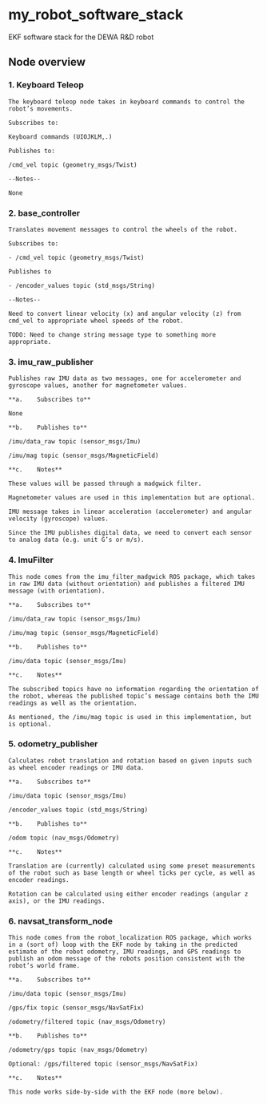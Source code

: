 # my_robot_software_stack
 EKF software stack for the DEWA R&D robot
 
## **Node overview**

### **1. Keyboard Teleop**

	The keyboard teleop node takes in keyboard commands to control the robot’s movements.

	Subscribes to:
	
	Keyboard commands (UIOJKLM,.) 

	Publishes to:
	
	/cmd_vel topic (geometry_msgs/Twist)

	--Notes--
	
	None


### **2. base_controller**

	Translates movement messages to control the wheels of the robot.

	Subscribes to:
	
	- /cmd_vel topic (geometry_msgs/Twist)

	Publishes to

	- /encoder_values topic (std_msgs/String)

	--Notes--

	Need to convert linear velocity (x) and angular velocity (z) from cmd_vel to appropriate wheel speeds of the robot.

	TODO: Need to change string message type to something more appropriate.


### **3. imu_raw_publisher**
  
	Publishes raw IMU data as two messages, one for accelerometer and gyroscope values, another for magnetometer values.

	**a.	Subscribes to**

	None

	**b.	Publishes to**

	/imu/data_raw topic (sensor_msgs/Imu)

	/imu/mag topic (sensor_msgs/MagneticField)

	**c.	Notes**

	These values will be passed through a madgwick filter. 

	Magnetometer values are used in this implementation but are optional.

	IMU message takes in linear acceleration (accelerometer) and angular velocity (gyroscope) values.

	Since the IMU publishes digital data, we need to convert each sensor to analog data (e.g. unit G’s or m/s).


### **4. ImuFilter**

	This node comes from the imu_filter_madgwick ROS package, which takes in raw IMU data (without orientation) and publishes a filtered IMU message (with orientation).

	**a.	Subscribes to**

	/imu/data_raw topic (sensor_msgs/Imu)

	/imu/mag topic (sensor_msgs/MagneticField)

	**b.	Publishes to**

	/imu/data topic (sensor_msgs/Imu)

	**c.	Notes**

	The subscribed topics have no information regarding the orientation of the robot, whereas the published topic’s message contains both the IMU readings as well as the orientation.

	As mentioned, the /imu/mag topic is used in this implementation, but is optional.


### **5. odometry_publisher**

	Calculates robot translation and rotation based on given inputs such as wheel encoder readings or IMU data.

	**a.	Subscribes to**

	/imu/data topic (sensor_msgs/Imu)

	/encoder_values topic (std_msgs/String)

	**b.	Publishes to**

	/odom topic (nav_msgs/Odometry)

	**c.	Notes**

	Translation are (currently) calculated using some preset measurements of the robot such as base length or wheel ticks per cycle, as well as encoder readings.

	Rotation can be calculated using either encoder readings (angular z axis), or the IMU readings.


### **6. navsat_transform_node**

	This node comes from the robot_localization ROS package, which works in a (sort of) loop with the EKF node by taking in the predicted estimate of the robot odometry, IMU readings, and GPS readings to publish an odom message of the robots position consistent with the robot’s world frame.

	**a.	Subscribes to**

	/imu/data topic (sensor_msgs/Imu)

	/gps/fix topic (sensor_msgs/NavSatFix)

	/odometry/filtered topic (nav_msgs/Odometry)

	**b.	Publishes to**

	/odometry/gps topic (nav_msgs/Odometry)

	Optional: /gps/filtered topic (sensor_msgs/NavSatFix)

	**c.	Notes**

	This node works side-by-side with the EKF node (more below).

